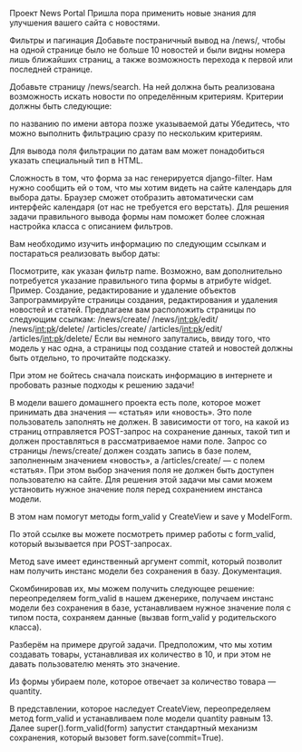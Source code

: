 Проект News Portal
Пришла пора применить новые знания для улучшения вашего сайта с новостями.

Фильтры и пагинация
Добавьте постраничный вывод на /news/, чтобы на одной странице было не больше 10 новостей и были видны номера лишь ближайших страниц, а также возможность перехода к первой или последней странице.

Добавьте страницу /news/search. На ней должна быть реализована возможность искать новости по определённым критериям. Критерии должны быть следующие:

по названию
по имени автора
позже указываемой даты
Убедитесь, что можно выполнить фильтрацию сразу по нескольким критериям.

Для вывода поля фильтрации по датам вам может понадобиться указать специальный тип в HTML.

Сложность в том, что форма за нас генерируется django-filter. Нам нужно сообщить ей о том, что мы хотим видеть на сайте календарь для выбора даты. Браузер сможет отобразить автоматически сам интерфейс календаря (от нас не требуется его верстать). Для решения задачи правильного вывода формы нам поможет более сложная настройка класса с описанием фильтров.

Вам необходимо изучить информацию по следующим ссылкам и постараться реализовать выбор даты:

Посмотрите, как указан фильтр name.
Возможно, вам дополнительно потребуется указание правильного типа формы в атрибуте widget. Пример.
Создание, редактирование и удаление объектов
Запрограммируйте страницы создания, редактирования и удаления новостей и статей. Предлагаем вам расположить страницы по следующим ссылкам:
/news/create/
/news/<int:pk>/edit/
/news/<int:pk>/delete/
/articles/create/
/articles/<int:pk>/edit/
/articles/<int:pk>/delete/
Если вы немного запутались, ввиду того, что модель у нас одна, а страницы под создание статей и новостей должны быть отдельно, то прочитайте подсказку.

При этом не бойтесь сначала поискать информацию в интернете и пробовать разные подходы к решению задачи!

В модели вашего домашнего проекта есть поле, которое может принимать два значения — «статья» или «новость». Это поле пользователь заполнять не должен. В зависимости от того, на какой из страниц отправляется POST-запрос на сохранение данных, такой тип и должен проставляться в рассматриваемое нами поле. Запрос со страницы /news/create/ должен создать запись в базе полем, заполненным значением «новость», а /articles/create/ — с полем «статья». При этом выбор значения поля не должен быть доступен пользователю на сайте. Для решения этой задачи мы сами можем установить нужное значение поля перед сохранением инстанса модели.

В этом нам помогут методы form_valid у CreateView и save у ModelForm.

По этой ссылке вы можете посмотреть пример работы с form_valid, который вызывается при POST-запросах.

Метод save имеет единственный аргумент commit, который позволит нам получить инстанс модели без сохранения в базу. Документация.

Скомбинировав их, мы можем получить следующее решение: переопределяем form_valid в нашем дженерике, получаем инстанс модели без сохранения в базе, устанавливаем нужное значение поля с типом поста, сохраняем данные (вызвав form_valid у родительского класса).

Разберём на примере другой задачи. Предположим, что мы хотим создавать товары, устанавливая их количество в 10, и при этом не давать пользователю менять это значение.

Из формы убираем поле, которое отвечает за количество товара — quantity.

В представлении, которое наследует CreateView, переопределяем метод form_valid и устанавливаем поле модели quantity равным 13. Далее super().form_valid(form) запустит стандартный механизм сохранения, который вызовет form.save(commit=True).

